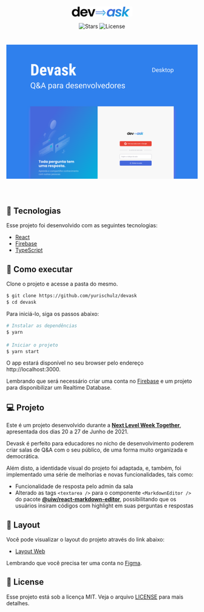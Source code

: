 <p align="center">
  <img alt="Devask" src=".github/logo.svg" width="160px">
</p>

<p align="center">  
  <img src="https://img.shields.io/github/stars/yurischulz/devask?label=stars&message=MIT&color=2F80ED&labelColor=000000" alt="Stars">

  <img  src="https://img.shields.io/static/v1?label=license&message=MIT&color=2F80ED&labelColor=000000" alt="License">   
</p>

<h1 align="center">
    <img alt="Devask" src=".github/cover.svg" />
</h1>

<br>

## 🧪 Tecnologias

Esse projeto foi desenvolvido com as seguintes tecnologias:

- [React](https://reactjs.org)
- [Firebase](https://firebase.google.com/)
- [TypeScript](https://www.typescriptlang.org/)

## 🚀 Como executar

Clone o projeto e acesse a pasta do mesmo.

```bash
$ git clone https://github.com/yurischulz/devask
$ cd devask
```

Para iniciá-lo, siga os passos abaixo:

```bash
# Instalar as dependências
$ yarn

# Iniciar o projeto
$ yarn start
```

O app estará disponível no seu browser pelo endereço http://localhost:3000.

Lembrando que será necessário criar uma conta no [Firebase](https://firebase.google.com/) e um projeto para disponibilizar um Realtime Database.

## 💻 Projeto

Este é um projeto desenvolvido durante a **[Next Level Week Together](https://nextlevelweek.com/)**, apresentada dos dias 20 a 27 de Junho de 2021.

Devask é perfeito para educadores no nicho de desenvolvimento poderem criar salas de Q&A com o seu público, de uma forma muito organizada e democrática.

Além disto, a identidade visual do projeto foi adaptada, e, também, foi implementado uma série de melhorias e novas funcionalidades, tais como:

- Funcionalidade de resposta pelo admin da sala
- Alterado as tags `<textarea />` para o componente `<MarkdownEditor />` do pacote **[@uiw/react-markdown-editor](https://github.com/uiwjs/react-markdown-editor)**, possibilitando que os usuários insiram códigos com highlight em suas perguntas e respostas

## 🔖 Layout

Você pode visualizar o layout do projeto através do link abaixo:

- [Layout Web](https://www.figma.com/file/uD4KMEsZtdDeRTVBcjMM2Z/Devask)

Lembrando que você precisa ter uma conta no [Figma](http://figma.com/).

## 📝 License

Esse projeto está sob a licença MIT. Veja o arquivo [LICENSE](LICENSE.md) para mais detalhes.
